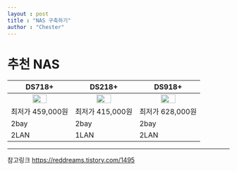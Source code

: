 ```yaml
---
layout : post
title : "NAS 구축하기"
author : "Chester"
---
```


# 추천 NAS 
  |DS718+|DS218+|DS918+|
  |------|------|------|
  |<center><img src = "https://www.synology.com/api/products/getPhoto?product=DS718%2B&type=img_s&sort=0" width="50%" height="50%"></center>|<center><img src = "https://www.synology.com/api/products/getPhoto?product=DS218%2B&type=img_s&sort=0" width="50%" height="50%"></center>|<center><img src = "https://www.synology.com/api/products/getPhoto?product=DS918%2B&type=img_s&sort=0" width="50%" height="50%"></center>|
  |최저가 459,000원|최저가 415,000원|최저가 628,000원|
  |2bay|2bay|2bay|
  |2LAN|1LAN|2LAN|
  
---
참고링크
https://reddreams.tistory.com/1495
